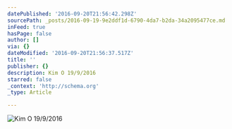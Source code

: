```yaml
---
datePublished: '2016-09-20T21:56:42.298Z'
sourcePath: _posts/2016-09-19-9e2ddf1d-6790-4da7-b2da-34a2095477ce.md
inFeed: true
hasPage: false
author: []
via: {}
dateModified: '2016-09-20T21:56:37.517Z'
title: ''
publisher: {}
description: Kim O 19/9/2016
starred: false
_context: 'http://schema.org'
_type: Article

---
```

![Kim O 19/9/2016](https://the-grid-user-content.s3-us-west-2.amazonaws.com/a79eafc3-0a82-4552-8bec-913f04f60865.jpg)